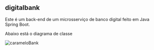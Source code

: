 ## digitalbank
Este é um back-end de um microsserviço de banco digital feito em Java Spring Boot. 

Abaixo está o diagrama de classe 


![carameloBank](https://github.com/wandersonlira/digitalbank/assets/128269826/36925614-18b5-4442-a493-5416ef3354a4)


